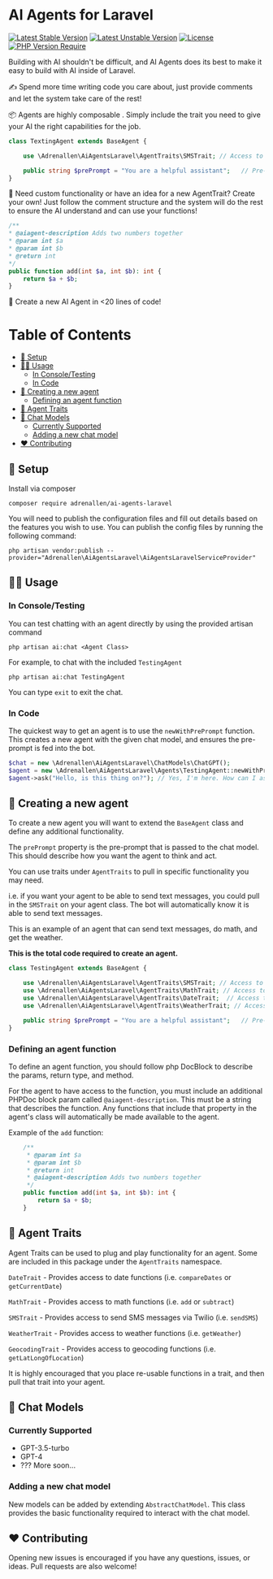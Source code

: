 # AI Agents for Laravel
[![Latest Stable Version](http://poser.pugx.org/adrenallen/ai-agents-laravel/v)](https://packagist.org/packages/adrenallen/ai-agents-laravel) [![Latest Unstable Version](http://poser.pugx.org/adrenallen/ai-agents-laravel/v/unstable)](https://packagist.org/packages/adrenallen/ai-agents-laravel)  [![License](http://poser.pugx.org/adrenallen/ai-agents-laravel/license)](https://packagist.org/packages/adrenallen/ai-agents-laravel) [![PHP Version Require](http://poser.pugx.org/adrenallen/ai-agents-laravel/require/php)](https://packagist.org/packages/adrenallen/ai-agents-laravel)

Building with AI shouldn't be difficult, and AI Agents does its best to make it easy to build with AI inside of Laravel.

✍️ Spend more time writing code you care about, just provide comments and let the system take care of the rest!

📦 Agents are highly composable . Simply include the trait you need to give your AI the right capabilities for the job.

```php
class TextingAgent extends BaseAgent {

    use \Adrenallen\AiAgentsLaravel\AgentTraits\SMSTrait; // Access to send SMS via Twilio, all handled automatically

    public string $prePrompt = "You are a helpful assistant";   // Pre-prompt
}
```

🔧 Need custom functionality or have an idea for a new AgentTrait? Create your own! Just follow the comment structure and the system will do the rest to ensure the AI understand and can use your functions!

```php
/**
* @aiagent-description Adds two numbers together
* @param int $a
* @param int $b
* @return int
*/
public function add(int $a, int $b): int {
    return $a + $b;
}
```


🚀 Create a new AI Agent in <20 lines of code!

# Table of Contents
- [🔧 Setup](#-setup)
- [👨‍💻 Usage](#-usage)
  - [In Console/Testing](#in-consoletesting)
  - [In Code](#in-code)
- [🤖 Creating a new agent](#-creating-a-new-agent)
  - [Defining an agent function](#defining-an-agent-function)
- [🧰 Agent Traits](#-agent-traits)
- [📝 Chat Models](#-chat-models)
  - [Currently Supported](#currently-supported)
  - [Adding a new chat model](#adding-a-new-chat-model)
- [❤️ Contributing](#️-contributing)

## 🔧 Setup 

Install via composer

`composer require adrenallen/ai-agents-laravel`

You will need to publish the configuration files and fill out details based on the features you wish to use. You can publish the config files by running the following command:

`php artisan vendor:publish --provider="Adrenallen\AiAgentsLaravel\AiAgentsLaravelServiceProvider"`

## 👨‍💻 Usage 

### In Console/Testing 
You can test chatting with an agent directly by using the provided artisan command

`php artisan ai:chat <Agent Class>`

For example, to chat with the included `TestingAgent`

`php artisan ai:chat TestingAgent`

You can type `exit` to exit the chat.

### In Code

The quickest way to get an agent is to use the `newWithPrePrompt` function. This creates a new agent with the given chat model, and ensures the pre-prompt is fed into the bot.

```php
$chat = new \Adrenallen\AiAgentsLaravel\ChatModels\ChatGPT();
$agent = new \Adrenallen\AiAgentsLaravel\Agents\TestingAgent::newWithPrePrompt($chat); // Ensures the agent gets a pre-prompt at creation
$agent->ask("Hello, is this thing on?"); // Yes, I'm here. How can I assist you today?
```

## 🤖 Creating a new agent 
To create a new agent you will want to extend the `BaseAgent` class and define any additional functionality.

The `prePrompt` property is the pre-prompt that is passed to the chat model. This should describe how you want the agent to think and act.

You can use traits under `AgentTraits` to pull in specific functionality you may need.

i.e. if you want your agent to be able to send text messages, you could pull in the `SMSTrait` on your agent class. The bot will automatically know it is able to send text messages.

This is an example of an agent that can send text messages, do math, and get the weather.

**This is the total code required to create an agent.**
```php
class TestingAgent extends BaseAgent {

    use \Adrenallen\AiAgentsLaravel\AgentTraits\SMSTrait; // Access to send SMS via Twilio
    use \Adrenallen\AiAgentsLaravel\AgentTraits\MathTrait; // Access to math functions
    use \Adrenallen\AiAgentsLaravel\AgentTraits\DateTrait;  // Access to date functions
    use \Adrenallen\AiAgentsLaravel\AgentTraits\WeatherTrait; // Access to openweathermap API

    public string $prePrompt = "You are a helpful assistant";   // Pre-prompt
}
```

### Defining an agent function
To define an agent function, you should follow php DocBlock to describe the params, return type, and method.

For the agent to have access to the function, you must include an additional PHPDoc block param called `@aiagent-description`. This must be a string that describes the function. Any functions that include that property in the agent's class will automatically be made available to the agent.

Example of the `add` function:
```php
    /**
     * @param int $a
     * @param int $b
     * @return int
     * @aiagent-description Adds two numbers together
     */
    public function add(int $a, int $b): int {
        return $a + $b;
    }
```

## 🧰 Agent Traits
Agent Traits can be used to plug and play functionality for an agent. Some are included in this package under the `AgentTraits` namespace.

`DateTrait` - Provides access to date functions (i.e. `compareDates` or `getCurrentDate`)

`MathTrait` - Provides access to math functions (i.e. `add` or `subtract`)

`SMSTrait` - Provides access to send SMS messages via Twilio (i.e. `sendSMS`)

`WeatherTrait` - Provides access to weather functions (i.e. `getWeather`)

`GeocodingTrait` - Provides access to geocoding functions (i.e. `getLatLongOfLocation`)


It is highly encouraged that you place re-usable functions in a trait, and then pull that trait into your agent.


## 📝 Chat Models

### Currently Supported
- GPT-3.5-turbo
- GPT-4
- ??? More soon...

### Adding a new chat model
New models can be added by extending `AbstractChatModel`. This class provides the basic functionality required to interact with the chat model.

## ❤️ Contributing
Opening new issues is encouraged if you have any questions, issues, or ideas. Pull requests are also welcome!
